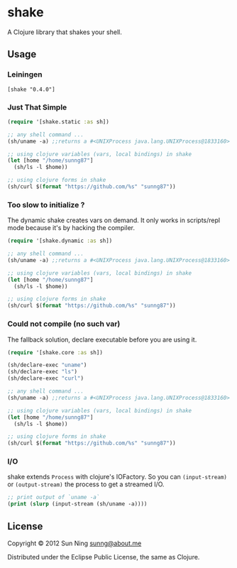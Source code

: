 # shake

A Clojure library that shakes your shell.

## Usage

### Leiningen

```
[shake "0.4.0"]
```

### Just That Simple

```clojure
(require '[shake.static :as sh])

;; any shell command ...
(sh/uname -a) ;;returns a #<UNIXProcess java.lang.UNIXProcess@1833160>

;; using clojure variables (vars, local bindings) in shake
(let [home "/home/sunng87"]
  (sh/ls -l $home))

;; using clojure forms in shake
(sh/curl $(format "https://github.com/%s" "sunng87"))
```

### Too slow to initialize ?

The dynamic shake creates vars on demand. It only works in
scripts/repl mode because it's by hacking the compiler.

```clojure
(require '[shake.dynamic :as sh])

;; any shell command ...
(sh/uname -a) ;;returns a #<UNIXProcess java.lang.UNIXProcess@1833160>

;; using clojure variables (vars, local bindings) in shake
(let [home "/home/sunng87"]
  (sh/ls -l $home))

;; using clojure forms in shake
(sh/curl $(format "https://github.com/%s" "sunng87"))
```

### Could not compile (no such var)

The fallback solution, declare executable before you are using it.

```clojure
(require '[shake.core :as sh])

(sh/declare-exec "uname")
(sh/declare-exec "ls")
(sh/declare-exec "curl")

;; any shell command ...
(sh/uname -a) ;;returns a #<UNIXProcess java.lang.UNIXProcess@1833160>

;; using clojure variables (vars, local bindings) in shake
(let [home "/home/sunng87"]
  (sh/ls -l $home))

;; using clojure forms in shake
(sh/curl $(format "https://github.com/%s" "sunng87"))
```


### I/O

shake extends `Process` with clojure's IOFactory. So you can
`(input-stream)` or `(output-stream)` the process to get a streamed
I/O.

```clojure
;; print output of `uname -a`
(print (slurp (input-stream (sh/uname -a))))
```

## License

Copyright © 2012 Sun Ning <sunng@about.me>

Distributed under the Eclipse Public License, the same as Clojure.


